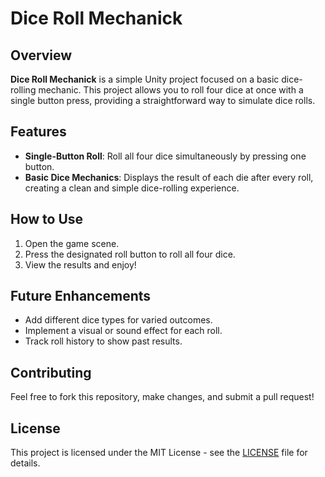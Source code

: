 # Dice Roll Mechanick

## Overview
**Dice Roll Mechanick** is a simple Unity project focused on a basic dice-rolling mechanic. This project allows you to roll four dice at once with a single button press, providing a straightforward way to simulate dice rolls.

## Features
- **Single-Button Roll**: Roll all four dice simultaneously by pressing one button.
- **Basic Dice Mechanics**: Displays the result of each die after every roll, creating a clean and simple dice-rolling experience.

## How to Use
1. Open the game scene.
2. Press the designated roll button to roll all four dice.
3. View the results and enjoy!

## Future Enhancements
- Add different dice types for varied outcomes.
- Implement a visual or sound effect for each roll.
- Track roll history to show past results.

## Contributing
Feel free to fork this repository, make changes, and submit a pull request!

## License
This project is licensed under the MIT License - see the [LICENSE](LICENSE) file for details.

